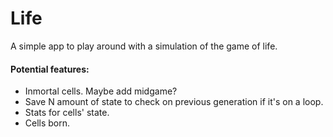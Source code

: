 # Life

A simple app to play around with a simulation of the game of life.

#### Potential features:
- Inmortal cells. Maybe add midgame?
- Save N amount of state to check on previous generation if it's on a loop.
- Stats for cells' state.
- Cells born.